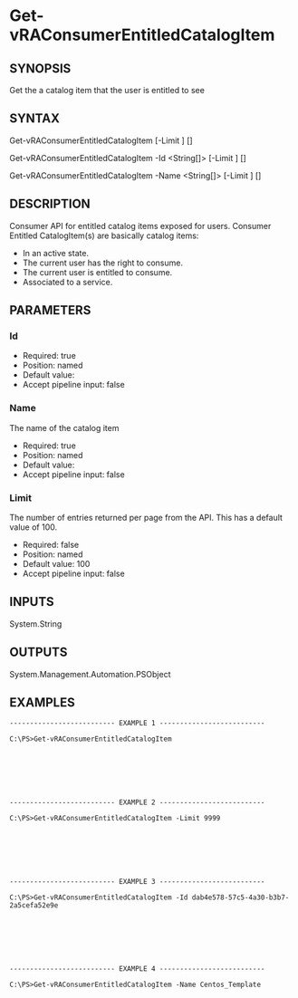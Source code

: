 # Get-vRAConsumerEntitledCatalogItem

## SYNOPSIS
    
Get the a catalog item that the user is entitled to see

## SYNTAX
 Get-vRAConsumerEntitledCatalogItem [-Limit <String>] [<CommonParameters>] Get-vRAConsumerEntitledCatalogItem -Id <String[]> [-Limit <String>] [<CommonParameters>] Get-vRAConsumerEntitledCatalogItem -Name <String[]> [-Limit <String>] [<CommonParameters>]    

## DESCRIPTION

Consumer API for entitled catalog items exposed for users. Consumer Entitled CatalogItem(s) are basically catalog items:
- In an active state.
- The current user has the right to consume.
- The current user is entitled to consume.
- Associated to a service.

## PARAMETERS


### Id

* Required: true
* Position: named
* Default value: 
* Accept pipeline input: false

### Name

The name of the catalog item
* Required: true
* Position: named
* Default value: 
* Accept pipeline input: false

### Limit

The number of entries returned per page from the API. This has a default value of 100.
* Required: false
* Position: named
* Default value: 100
* Accept pipeline input: false

## INPUTS

System.String

## OUTPUTS

System.Management.Automation.PSObject

## EXAMPLES
```
-------------------------- EXAMPLE 1 --------------------------

C:\PS>Get-vRAConsumerEntitledCatalogItem







-------------------------- EXAMPLE 2 --------------------------

C:\PS>Get-vRAConsumerEntitledCatalogItem -Limit 9999







-------------------------- EXAMPLE 3 --------------------------

C:\PS>Get-vRAConsumerEntitledCatalogItem -Id dab4e578-57c5-4a30-b3b7-2a5cefa52e9e







-------------------------- EXAMPLE 4 --------------------------

C:\PS>Get-vRAConsumerEntitledCatalogItem -Name Centos_Template
```

